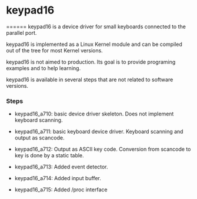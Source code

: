 # keypad16
======
keypad16 is a device driver for small keyboards connected to the parallel port.

keypad16 is implemented as a Linux Kernel module and can be compiled out of the tree for most Kernel versions.

keypad16 is not aimed to production. Its goal is to provide programing examples and to help learning.

keypad16 is available in several steps that are not related to software versions.

### Steps

* keypad16_a710: basic device driver skeleton. Does not implement keyboard scanning.

* keypad16_a711: basic keyboard device driver. Keyboard scanning and output as scancode.

* keypad16_a712: Output as ASCII key code. Conversion from scancode to key is done by a static table.

* keypad16_a713: Added event detector.

* keypad16_a714: Added input buffer.

* keypad16_a715: Added /proc interface
